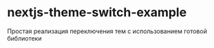 # nextjs-theme-switch-example

Простая реализация переключения тем с использованием готовой библиотеки
